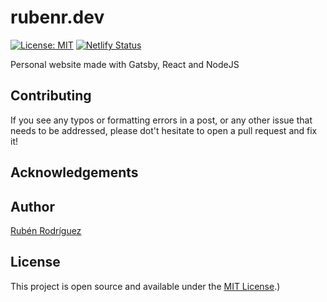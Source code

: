 # rubenr.dev

[![License: MIT](https://img.shields.io/badge/License-MIT-blue.svg)](https://opensource.org/licenses/MIT) [![Netlify Status](https://api.netlify.com/api/v1/badges/56309fe3-64cf-4031-b180-4a8b0b16b44e/deploy-status)](https://app.netlify.com/sites/rubenr-test/deploys)

Personal website made with Gatsby, React and NodeJS

## Contributing

If you see any typos or formatting errors in a post, or any other issue that needs to be addressed, please dot't hesitate to open a pull request and fix it!

## Acknowledgements

## Author

[Rubén Rodríguez](https://www.rubenr.dev)

## License

This project is open source and available under the [MIT License](LICENSE).)